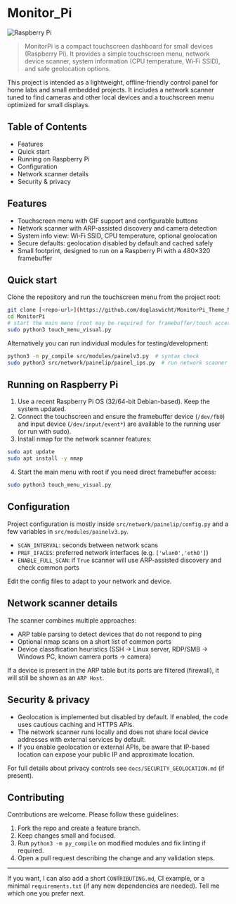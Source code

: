 # Monitor_Pi
![Raspberry Pi](https://github.com/doglaswicht/miniecran35/blob/main/assets/gifs2/raspberry_monitor.gif)

> MonitorPi is a compact touchscreen dashboard for small devices (Raspberry Pi). It provides a simple touchscreen menu, network device scanner, system information (CPU temperature, Wi‑Fi SSID), and safe geolocation options.

This project is intended as a lightweight, offline‑friendly control panel for home labs and small embedded projects. It includes a network scanner tuned to find cameras and other local devices and a touchscreen menu optimized for small displays.

## Table of Contents

- Features
- Quick start
- Running on Raspberry Pi
- Configuration
- Network scanner details
- Security & privacy


## Features

- Touchscreen menu with GIF support and configurable buttons
- Network scanner with ARP-assisted discovery and camera detection
- System info view: Wi‑Fi SSID, CPU temperature, optional geolocation
- Secure defaults: geolocation disabled by default and cached safely
- Small footprint, designed to run on a Raspberry Pi with a 480×320 framebuffer

## Quick start

Clone the repository and run the touchscreen menu from the project root:

```bash
git clone [<repo-url>](https://github.com/doglaswicht/MonitorPi_Theme_Naruto) MonitorPi
cd MonitorPi
# start the main menu (root may be required for framebuffer/touch access)
sudo python3 touch_menu_visual.py
```

Alternatively you can run individual modules for testing/development:

```bash
python3 -m py_compile src/modules/painelv3.py  # syntax check
sudo python3 src/network/painelip/painel_ips.py  # run network scanner
```

## Running on Raspberry Pi

1. Use a recent Raspberry Pi OS (32/64-bit Debian-based). Keep the system updated.
2. Connect the touchscreen and ensure the framebuffer device (`/dev/fb0`) and input device (`/dev/input/event*`) are available to the running user (or run with sudo).
3. Install nmap for the network scanner features:

```bash
sudo apt update
sudo apt install -y nmap
```

4. Start the main menu with root if you need direct framebuffer access:

```bash
sudo python3 touch_menu_visual.py
```

## Configuration

Project configuration is mostly inside `src/network/painelip/config.py` and a few variables in `src/modules/painelv3.py`.

- `SCAN_INTERVAL`: seconds between network scans
- `PREF_IFACES`: preferred network interfaces (e.g. `['wlan0','eth0']`)
- `ENABLE_FULL_SCAN`: if `True` scanner will use ARP-assisted discovery and check common ports

Edit the config files to adapt to your network and device.

## Network scanner details

The scanner combines multiple approaches:

- ARP table parsing to detect devices that do not respond to ping
- Optional nmap scans on a short list of common ports
- Device classification heuristics (SSH → Linux server, RDP/SMB → Windows PC, known camera ports → camera)

If a device is present in the ARP table but its ports are filtered (firewall), it will still be shown as an `ARP Host`.

## Security & privacy

- Geolocation is implemented but disabled by default. If enabled, the code uses cautious caching and HTTPS APIs.
- The network scanner runs locally and does not share local device addresses with external services by default.
- If you enable geolocation or external APIs, be aware that IP-based location can expose your public IP and approximate location.

For full details about privacy controls see `docs/SECURITY_GEOLOCATION.md` (if present).

## Contributing

Contributions are welcome. Please follow these guidelines:

1. Fork the repo and create a feature branch.
2. Keep changes small and focused.
3. Run `python3 -m py_compile` on modified modules and fix linting if required.
4. Open a pull request describing the change and any validation steps.


---

If you want, I can also add a short `CONTRIBUTING.md`, CI example, or a minimal `requirements.txt` (if any new dependencies are needed). Tell me which one you prefer next.
